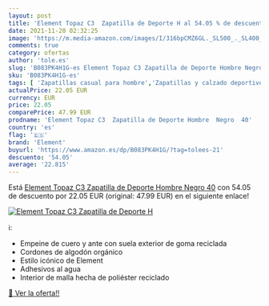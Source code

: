 ```yaml
---
layout: post
title: 'Element Topaz C3  Zapatilla de Deporte H al 54.05 % de descuento'
date: 2021-11-20 02:32:25
image: 'https://m.media-amazon.com/images/I/316bpCMZ6GL._SL500_._SL400_.jpg'
comments: true
category: ofertas
author: 'tole.es'
slug: 'B083PK4H1G-es Element Topaz C3 Zapatilla de Deporte Hombre Negro 40'
sku: 'B083PK4H1G-es'
tags: [ 'Zapatillas casual para hombre','Zapatillas y calzado deportivo para hombre','Zapatos','Zapatos para hombre','Zapatos y complementos','element','zapatilla', ]
actualPrice: 22.05 EUR
currency: EUR
price: 22.05
comparePrice: 47.99 EUR
prodname: 'Element Topaz C3  Zapatilla de Deporte Hombre  Negro  40'
country: 'es'
flag: '🇪🇸'
brand: 'Element'
buyurl: 'https://www.amazon.es/dp/B083PK4H1G/?tag=tolees-21'
descuento: '54.05'
average: '22.815'
---
```


Está [Element Topaz C3  Zapatilla de Deporte Hombre  Negro  40](https://www.amazon.es/dp/B083PK4H1G/?tag=tolees-21) con 54.05 de descuento por 22.05 EUR (original: 47.99 EUR) en el siguiente enlace!

[![Element Topaz C3  Zapatilla de Deporte H](https://m.media-amazon.com/images/I/316bpCMZ6GL._SL500_._SL400_.jpg)](https://www.amazon.es/dp/B083PK4H1G/?tag=tolees-21)

ℹ️:

- Empeine de cuero y ante con suela exterior de goma reciclada
- Cordones de algodón orgánico
- Estilo icónico de Element
- Adhesivos al agua
- Interior de malla hecha de poliéster reciclado

[🛒 Ver la oferta!!](https://www.amazon.es/dp/B083PK4H1G/?tag=tolees-21)
